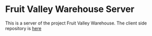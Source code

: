 # Fruit Valley Warehouse Server

This is a server of the project Fruit Valley Warehouse. The client side repository is [here](https://github.com/abdullahhosenakash/fruits-valley-wirehouse-client)
